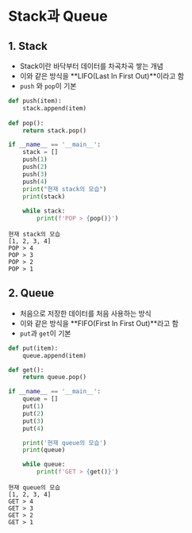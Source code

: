 # Stack과 Queue

## 1. Stack

- Stack이란 바닥부터 데이터를 차곡차곡 쌓는 개념
- 이와 같은 방식을 **LIFO(Last In First Out)**이라고 함
- `push` 와 `pop`이 기본

```python
def push(item):
    stack.append(item)
    
def pop():
    return stack.pop()

if __name__ == '__main__':
    stack = []
    push(1)
    push(2)
    push(3)
    push(4)
    print("현재 stack의 모습")
    print(stack)
    
    while stack:
        print(f'POP > {pop()}')
```

```
현재 stack의 모습
[1, 2, 3, 4]
POP > 4
POP > 3
POP > 2
POP > 1
```

## 2. Queue

- 처음으로 저장한 데이터를 처음 사용하는 방식
- 이와 같은 방식을 **FIFO(First In First Out)**라고 함
- `put`과 `get`이 기본

```python
def put(item):
    queue.append(item)

def get():
    return queue.pop()

if __name__ == '__main__':
    queue = []
    put(1)
    put(2)
    put(3)
    put(4)

    print('현재 queue의 모습')
    print(queue)

    while queue:
        print(f'GET > {get()}')
```

```
현재 queue의 모습
[1, 2, 3, 4]
GET > 4
GET > 3
GET > 2
GET > 1
```

